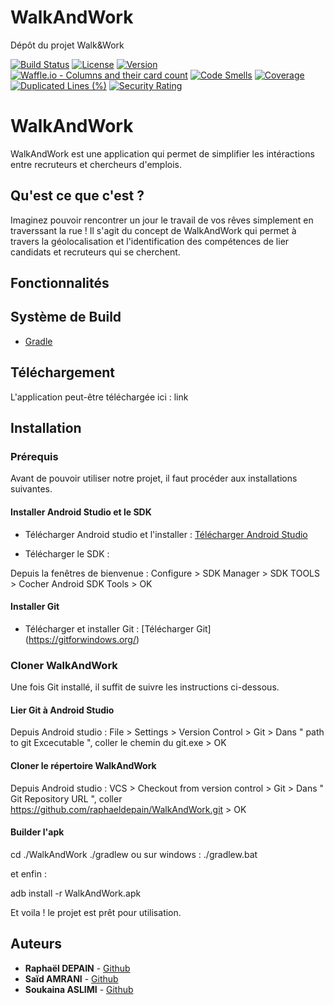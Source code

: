 # WalkAndWork
Dépôt du projet Walk&amp;Work

[![Build Status](https://travis-ci.org/raphaeldepain/WalkAndWork.svg?branch=master)](https://travis-ci.org/raphaeldepain/WalkAndWork)
[![License](https://img.shields.io/github/license/raphaeldepain/WalkAndWork.svg?style=flat-square)](LICENSE)
[![Version](https://img.shields.io/github/tag/raphaeldepain/WalkAndWork.svg?label=version&style=flat-square)](build.gradle)
[![Waffle.io - Columns and their card count](https://badge.waffle.io/raphaeldepain/WalkAndWork.svg?columns=all)](https://waffle.io/raphaeldepain/WalkAndWork)
[![Code Smells](https://sonarcloud.io/api/project_badges/measure?project=raphaeldepain_WalkAndWork&metric=code_smells)](https://sonarcloud.io/dashboard?id=raphaeldepain_WalkAndWork)
[![Coverage](https://sonarcloud.io/api/project_badges/measure?project=raphaeldepain_WalkAndWork&metric=coverage)](https://sonarcloud.io/dashboard?id=raphaeldepain_WalkAndWork)
[![Duplicated Lines (%)](https://sonarcloud.io/api/project_badges/measure?project=raphaeldepain_WalkAndWork&metric=duplicated_lines_density)](https://sonarcloud.io/dashboard?id=raphaeldepain_WalkAndWork)
[![Security Rating](https://sonarcloud.io/api/project_badges/measure?project=raphaeldepain_WalkAndWork&metric=security_rating)](https://sonarcloud.io/dashboard?id=raphaeldepain_WalkAndWork)




# WalkAndWork

WalkAndWork est une application qui permet de simplifier les intéractions entre recruteurs et chercheurs d'emplois.

## Qu'est ce que c'est ?

Imaginez pouvoir rencontrer un jour le travail de vos rêves simplement en traverssant la rue ! Il s'agit du concept de WalkAndWork qui permet à travers la géolocalisation et l'identification des compétences de lier candidats et recruteurs qui se cherchent.

## Fonctionnalités 


## Système de Build
* [Gradle](https://gradle.org/)

## Téléchargement

L'application peut-être téléchargée ici :  link

## Installation

### Prérequis

Avant de pouvoir utiliser notre projet, il faut procéder aux installations suivantes.

#### Installer Android Studio et le SDK

- Télécharger Android studio et l'installer : [Télécharger Android Studio](https://developer.android.com/studio/index.html)

- Télécharger le SDK : 

Depuis la fenêtres de bienvenue : 
  Configure > SDK Manager > SDK TOOLS > Cocher Android SDK Tools > OK
  
#### Installer Git

- Télécharger et installer Git : [Télécharger Git] (https://gitforwindows.org/)

### Cloner WalkAndWork

Une fois Git installé, il suffit de suivre les instructions ci-dessous.

#### Lier Git à Android Studio 

Depuis Android studio : 
  File > Settings > Version Control > Git > Dans " path to git Excecutable ", coller le chemin du git.exe > OK
  
#### Cloner le répertoire WalkAndWork

Depuis Android studio : 
  VCS > Checkout from version control > Git > Dans " Git Repository URL ", coller https://github.com/raphaeldepain/WalkAndWork.git > OK


#### Builder l'apk
cd ./WalkAndWork
./gradlew
ou sur windows :
./gradlew.bat

et enfin :

adb install -r WalkAndWork.apk


 Et voila ! le projet est prêt pour utilisation.

## Auteurs
* **Raphaël DEPAIN** - [Github](https://github.com/raphaeldepain)
* **Saïd AMRANI** - [Github](https://github.com/amrani-s)
* **Soukaina ASLIMI** - [Github](https://github.com/soukainaaslimi)
